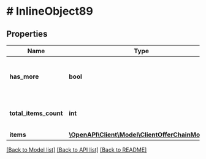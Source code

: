 # # InlineObject89

## Properties

Name | Type | Description | Notes
------------ | ------------- | ------------- | -------------
**has_more** | **bool** | Indicates whether more pages are available. | [optional]
**total_items_count** | **int** | Total number of offer chains available. | [optional]
**items** | [**\OpenAPI\Client\Model\ClientOfferChainModel[]**](ClientOfferChainModel.md) |  | [optional]

[[Back to Model list]](../../README.md#models) [[Back to API list]](../../README.md#endpoints) [[Back to README]](../../README.md)
